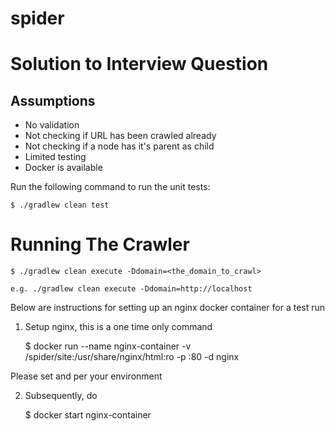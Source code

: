 # spider
Solution to Interview Question
==============================

Assumptions
-----------
 - No validation
 - Not checking if URL has been crawled already
 - Not checking if a node has it's parent as child
 - Limited testing
 - Docker is available

Run the following command to run the unit tests:

    $ ./gradlew clean test
    
Running The Crawler
===================

    $ ./gradlew clean execute -Ddomain=<the_domain_to_crawl>
    
    e.g. ./gradlew clean execute -Ddomain=http://localhost
    
Below are instructions for setting up an nginx docker container for a test run

1. Setup nginx, this is a one time only command

    $ docker run --name nginx-container -v <project-to-project>/spider/site:/usr/share/nginx/html:ro -p <http-port>:80 -d nginx
    
Please set <project-to-project> and <http-port> per your environment
 
 2. Subsequently, do
 
    $ docker start nginx-container